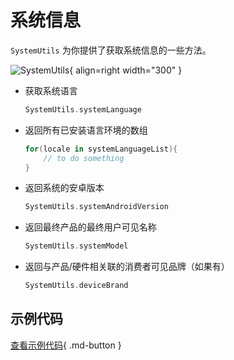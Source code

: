 # 系统信息

`SystemUtils` 为你提供了获取系统信息的一些方法。

![SystemUtils](../img/system_utils.png){ align=right width="300" }

- 获取系统语言

    ```kotlin
    SystemUtils.systemLanguage
    ```

- 返回所有已安装语言环境的数组

    ```kotlin
    for(locale in systemLanguageList){
        // to do something
    }
    ```

- 返回系统的安卓版本

    ```kotlin
    SystemUtils.systemAndroidVersion
    ```

- 返回最终产品的最终用户可见名称

    ```kotlin
    SystemUtils.systemModel
    ```

- 返回与产品/硬件相关联的消费者可见品牌（如果有）

    ```kotlin
    SystemUtils.deviceBrand
    ```

## 示例代码

[查看示例代码](https://github.com/SakurajimaMaii/Android-Vast-Extension/blob/develop/app-compose/src/main/java/com/ave/vastgui/appcompose/example/informationget/SystemInfo.kt){ .md-button }
